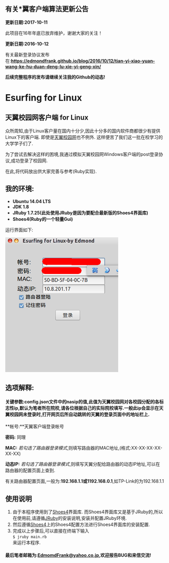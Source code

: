 ## 有关*翼客户端算法更新公告 


**更新日期:2017-10-11**

此项目在16年年底已放弃维护，谢谢大家的关注！

**更新日期:2016-10-12**

有关最新登录协议发布在:**https://edmondfrank.github.io/blog/2016/10/12/tian-yi-xiao-yuan-wang-ke-hu-duan-deng-lu-xie-yi-geng-xin/**

**后续完整程序的发布请继续关注我的Github的动态!**

# Esurfing for Linux 
## 天翼校园网客户端 for Linux

众所周知,由于Linux客户量在国内十分少,因此十分多的国内软件商都很少有提供Linux下的客户端.
即使是[天翼校园网](http://zsteduapp.10000.gd.cn/index.html)也不例外.
这样便苦了我们这一批在校学习的大学学子们了.

为了尝试去解决这样的困境,我通过模拟天翼校园网Windows客户端的post登录协议,成功登录了校园网.

在此,将代码放出供大家完善与参考(Ruby实现).

## 我的环境:
- **Ubuntu 14.04 LTS**
- **JDK 1.8**
- **JRuby 1.7.25(此处使用JRuby是因为要配合最新版的Shoes4界面库)**
- **Shoes4(Ruby的一个轻量Gui)**

运行界面如下:

 ![image](https://github.com/EdmondFrank/Esurfing/blob/master/esurf.png)
　
　

## 选项解释:
#### 关键参数:config.json文件中的nasip的值,此值为天翼校园网对各校园分配的各标志性ip,默认为笔者所在院校,请各位根据自己的实际院校填写.一般此ip会显示在天翼校园网未登录时,打开网页后所自动跳转的天翼的登录页面中的地址栏上.

**帐号:**天翼客户端登录帐号

**密码:** 同理

**MAC:** *若勾选了路由器登录模式*,则填写路由器的MAC地址,(格式:XX-XX-XX-XX-XX-XX)

**动态IP:** *若勾选了路由器登录模式*,则填写天翼分配给路由器的动态IP地址,可以在路由器的配置页面上查到.

有关路由器配置页面,一般为:**192.168.1.1或1192.168.0.1**,如TP-Link的为192.168.1.1

## 使用说明
1. 由于本程序使用到了[Shoes4](https://github.com/shoes/shoes4)界面库.
而Shoes4界面库又是基于JRuby的,所以在使用前,请遵循[JRuby](http://jruby.org/getting-started)的安装说明,安装并配置JRuby环境.
2. 然后遵循[Shoes4](https://github.com/shoes/shoes4)上的Shoes4配置方法进行Shoes4界面库的安装配置.
3. 完成以上步骤后,可以直接在终端下输入 <br/> ``` $ jruby main.rb ``` <br/>来运行本程序.

#### 最后笔者邮箱为:EdmomdFrank@yahoo.co.jp,欢迎报告BUG和来信交流!


